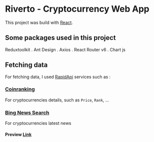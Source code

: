 # Riverto - Cryptocurrency Web App

This project was build with [React](https://reactjs.org/).

## Some packages used in this project

Reduxtoolkit . Ant Design . Axios . React Router v6 . Chart js

## Fetching data

For fetching data, I used [RapidApi](https://rapidapi.com/) services such as :

### [Coinranking](https://rapidapi.com/Coinranking/api/coinranking1/)
For cryptocurrencies details, such as `Price`, `Rank`, ...

### [Bing News Search](https://rapidapi.com/microsoft-azure-org-microsoft-cognitive-services/api/bing-news-search1/)
For cryptocurrencies latest news




#### Preview [Link](https://rivertonews.netlify.app/)